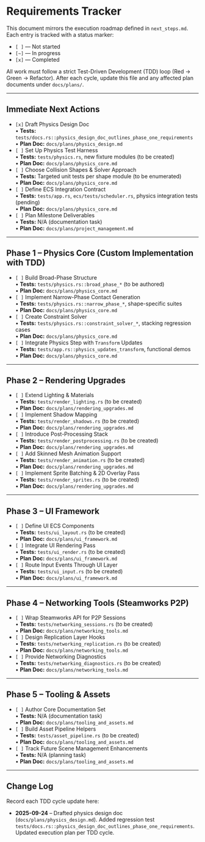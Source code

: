 # Requirements Tracker

This document mirrors the execution roadmap defined in `next_steps.md`. Each entry is tracked with a status marker:

- `[ ]` — Not started
- `[~]` — In progress
- `[x]` — Completed

All work must follow a strict Test-Driven Development (TDD) loop (Red → Green → Refactor). After each cycle, update this file and any affected plan documents under `docs/plans/`.

---

## Immediate Next Actions

- `[x]` Draft Physics Design Doc  
  • **Tests:** `tests/docs.rs::physics_design_doc_outlines_phase_one_requirements`  
  • **Plan Doc:** `docs/plans/physics_design.md`
- `[ ]` Set Up Physics Test Harness  
  • **Tests:** `tests/physics.rs`, new fixture modules (to be created)  
  • **Plan Doc:** `docs/plans/physics_core.md`
- `[ ]` Choose Collision Shapes & Solver Approach  
  • **Tests:** Targeted unit tests per shape module (to be enumerated)  
  • **Plan Doc:** `docs/plans/physics_core.md`
- `[ ]` Define ECS Integration Contract  
  • **Tests:** `tests/app.rs`, `ecs/tests/scheduler.rs`, physics integration tests (pending)  
  • **Plan Doc:** `docs/plans/physics_core.md`
- `[ ]` Plan Milestone Deliverables  
  • **Tests:** N/A (documentation task)  
  • **Plan Doc:** `docs/plans/project_management.md`

---

## Phase 1 – Physics Core (Custom Implementation with TDD)

- `[ ]` Build Broad-Phase Structure  
  • **Tests:** `tests/physics.rs::broad_phase_*` (to be authored)  
  • **Plan Doc:** `docs/plans/physics_core.md`
- `[ ]` Implement Narrow-Phase Contact Generation  
  • **Tests:** `tests/physics.rs::narrow_phase_*`, shape-specific suites  
  • **Plan Doc:** `docs/plans/physics_core.md`
- `[ ]` Create Constraint Solver  
  • **Tests:** `tests/physics.rs::constraint_solver_*`, stacking regression cases  
  • **Plan Doc:** `docs/plans/physics_core.md`
- `[ ]` Integrate Physics Step with `Transform` Updates  
  • **Tests:** `tests/app.rs::physics_updates_transform`, functional demos  
  • **Plan Doc:** `docs/plans/physics_core.md`

---

## Phase 2 – Rendering Upgrades

- `[ ]` Extend Lighting & Materials  
  • **Tests:** `tests/render_lighting.rs` (to be created)  
  • **Plan Doc:** `docs/plans/rendering_upgrades.md`
- `[ ]` Implement Shadow Mapping  
  • **Tests:** `tests/render_shadows.rs` (to be created)  
  • **Plan Doc:** `docs/plans/rendering_upgrades.md`
- `[ ]` Introduce Post-Processing Stack  
  • **Tests:** `tests/render_postprocessing.rs` (to be created)  
  • **Plan Doc:** `docs/plans/rendering_upgrades.md`
- `[ ]` Add Skinned Mesh Animation Support  
  • **Tests:** `tests/render_animation.rs` (to be created)  
  • **Plan Doc:** `docs/plans/rendering_upgrades.md`
- `[ ]` Implement Sprite Batching & 2D Overlay Pass  
  • **Tests:** `tests/render_sprites.rs` (to be created)  
  • **Plan Doc:** `docs/plans/rendering_upgrades.md`

---

## Phase 3 – UI Framework

- `[ ]` Define UI ECS Components  
  • **Tests:** `tests/ui_layout.rs` (to be created)  
  • **Plan Doc:** `docs/plans/ui_framework.md`
- `[ ]` Integrate UI Rendering Pass  
  • **Tests:** `tests/ui_render.rs` (to be created)  
  • **Plan Doc:** `docs/plans/ui_framework.md`
- `[ ]` Route Input Events Through UI Layer  
  • **Tests:** `tests/ui_input.rs` (to be created)  
  • **Plan Doc:** `docs/plans/ui_framework.md`

---

## Phase 4 – Networking Tools (Steamworks P2P)

- `[ ]` Wrap Steamworks API for P2P Sessions  
  • **Tests:** `tests/networking_sessions.rs` (to be created)  
  • **Plan Doc:** `docs/plans/networking_tools.md`
- `[ ]` Design Replication Layer Hooks  
  • **Tests:** `tests/networking_replication.rs` (to be created)  
  • **Plan Doc:** `docs/plans/networking_tools.md`
- `[ ]` Provide Networking Diagnostics  
  • **Tests:** `tests/networking_diagnostics.rs` (to be created)  
  • **Plan Doc:** `docs/plans/networking_tools.md`

---

## Phase 5 – Tooling & Assets

- `[ ]` Author Core Documentation Set  
  • **Tests:** N/A (documentation task)  
  • **Plan Doc:** `docs/plans/tooling_and_assets.md`
- `[ ]` Build Asset Pipeline Helpers  
  • **Tests:** `tests/asset_pipeline.rs` (to be created)  
  • **Plan Doc:** `docs/plans/tooling_and_assets.md`
- `[ ]` Track Future Scene Management Enhancements  
  • **Tests:** N/A (planning task)  
  • **Plan Doc:** `docs/plans/tooling_and_assets.md`

---

## Change Log

Record each TDD cycle update here:

- **2025-09-24** – Drafted physics design doc (`docs/plans/physics_design.md`). Added regression test `tests/docs.rs::physics_design_doc_outlines_phase_one_requirements`. Updated execution plan per TDD cycle.
